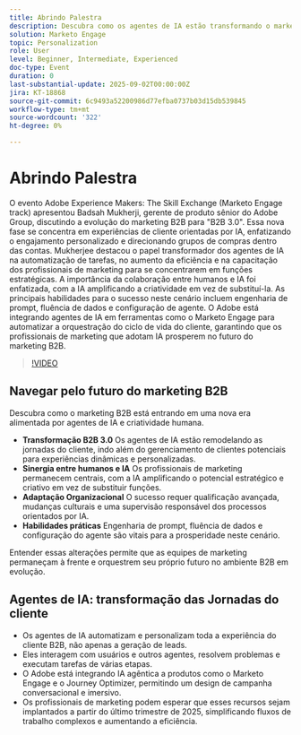 ```yaml
---
title: Abrindo Palestra
description: Descubra como os agentes de IA estão transformando o marketing B2B em B2B 3.0. Saiba mais sobre estratégias para aumentar a eficiência, a personalização e as jornadas do cliente com o Marketo Engage.
solution: Marketo Engage
topic: Personalization
role: User
level: Beginner, Intermediate, Experienced
doc-type: Event
duration: 0
last-substantial-update: 2025-09-02T00:00:00Z
jira: KT-18868
source-git-commit: 6c9493a52200986d77efba0737b03d15db539845
workflow-type: tm+mt
source-wordcount: '322'
ht-degree: 0%

---
```



# Abrindo Palestra

O evento Adobe Experience Makers: The Skill Exchange (Marketo Engage track) apresentou Badsah Mukherji, gerente de produto sênior do Adobe Group, discutindo a evolução do marketing B2B para &quot;B2B 3.0&quot;. Essa nova fase se concentra em experiências de cliente orientadas por IA, enfatizando o engajamento personalizado e direcionando grupos de compras dentro das contas. Mukherjee destacou o papel transformador dos agentes de IA na automatização de tarefas, no aumento da eficiência e na capacitação dos profissionais de marketing para se concentrarem em funções estratégicas. A importância da colaboração entre humanos e IA foi enfatizada, com a IA amplificando a criatividade em vez de substituí-la. As principais habilidades para o sucesso neste cenário incluem engenharia de prompt, fluência de dados e configuração de agente. O Adobe está integrando agentes de IA em ferramentas como o Marketo Engage para automatizar a orquestração do ciclo de vida do cliente, garantindo que os profissionais de marketing que adotam IA prosperem no futuro do marketing B2B.

>[!VIDEO](https://video.tv.adobe.com/v/3471480/?learn=on&enablevpops&captions=por_br)

## Navegar pelo futuro do marketing B2B

Descubra como o marketing B2B está entrando em uma nova era alimentada por agentes de IA e criatividade humana.

* **Transformação B2B 3.0** Os agentes de IA estão remodelando as jornadas do cliente, indo além do gerenciamento de clientes potenciais para experiências dinâmicas e personalizadas.
* **Sinergia entre humanos e IA** Os profissionais de marketing permanecem centrais, com a IA amplificando o potencial estratégico e criativo em vez de substituir funções.
* **Adaptação Organizacional** O sucesso requer qualificação avançada, mudanças culturais e uma supervisão responsável dos processos orientados por IA.
* **Habilidades práticas** Engenharia de prompt, fluência de dados e configuração do agente são vitais para a prosperidade neste cenário.

Entender essas alterações permite que as equipes de marketing permaneçam à frente e orquestrem seu próprio futuro no ambiente B2B em evolução.

## Agentes de IA: transformação das Jornadas do cliente

* Os agentes de IA automatizam e personalizam toda a experiência do cliente B2B, não apenas a geração de leads.
* Eles interagem com usuários e outros agentes, resolvem problemas e executam tarefas de várias etapas.
* O Adobe está integrando IA agêntica a produtos como o Marketo Engage e o Journey Optimizer, permitindo um design de campanha conversacional e imersivo.
* Os profissionais de marketing podem esperar que esses recursos sejam implantados a partir do último trimestre de 2025, simplificando fluxos de trabalho complexos e aumentando a eficiência.
